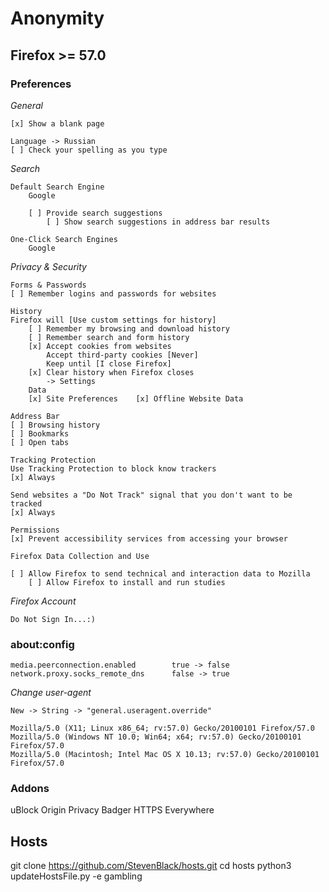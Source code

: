 # Anonymity

## Firefox >= 57.0

### Preferences

*General*

```
[x] Show a blank page

Language -> Russian
[ ] Check your spelling as you type
```

*Search*

```
Default Search Engine
	Google

	[ ] Provide search suggestions
		[ ] Show search suggestions in address bar results

One-Click Search Engines
	Google
```

*Privacy & Security*

```
Forms & Passwords
[ ] Remember logins and passwords for websites

History
Firefox will [Use custom settings for history]
	[ ] Remember my browsing and download history
	[ ] Remember search and form history
	[x] Accept cookies from websites
	    Accept third-party cookies [Never]
	    Keep until [I close Firefox]
	[x] Clear history when Firefox closes
		-> Settings
	Data
	[x] Site Preferences	[x] Offline Website Data

Address Bar
[ ] Browsing history
[ ] Bookmarks
[ ] Open tabs

Tracking Protection
Use Tracking Protection to block know trackers
[x] Always

Send websites a "Do Not Track" signal that you don't want to be tracked
[x] Always

Permissions
[x] Prevent accessibility services from accessing your browser

Firefox Data Collection and Use

[ ] Allow Firefox to send technical and interaction data to Mozilla
	[ ] Allow Firefox to install and run studies

```

*Firefox Account*

```
Do Not Sign In...:)
```

### about:config

```
media.peerconnection.enabled		true -> false
network.proxy.socks_remote_dns		false -> true
```

*Change user-agent*

```
New -> String -> "general.useragent.override"

Mozilla/5.0 (X11; Linux x86_64; rv:57.0) Gecko/20100101 Firefox/57.0
Mozilla/5.0 (Windows NT 10.0; Win64; x64; rv:57.0) Gecko/20100101 Firefox/57.0
Mozilla/5.0 (Macintosh; Intel Mac OS X 10.13; rv:57.0) Gecko/20100101 Firefox/57.0
```

### Addons

uBlock Origin
Privacy Badger
HTTPS Everywhere


## Hosts
git clone https://github.com/StevenBlack/hosts.git
cd hosts
python3 updateHostsFile.py -e gambling
